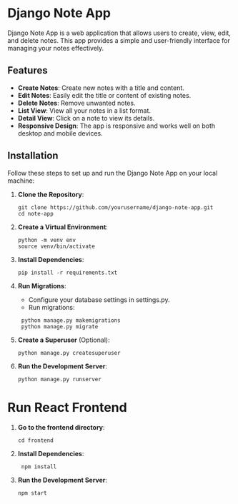 # Django Note App

Django Note App is a web application that allows users to create, view, edit, and delete notes. This app provides a simple and user-friendly interface for managing your notes effectively.

## Features

- **Create Notes**: Create new notes with a title and content.
- **Edit Notes**: Easily edit the title or content of existing notes.
- **Delete Notes**: Remove unwanted notes.
- **List View**: View all your notes in a list format.
- **Detail View**: Click on a note to view its details.
- **Responsive Design**: The app is responsive and works well on both desktop and mobile devices.

## Installation

Follow these steps to set up and run the Django Note App on your local machine:

1. **Clone the Repository**:

   ```
   git clone https://github.com/yourusername/django-note-app.git
   cd note-app
   ```

2. **Create a Virtual Environment**:

   ```
   python -m venv env
   source venv/bin/activate
   ```

3. **Install Dependencies**:

   ```
   pip install -r requirements.txt
   ```

4. **Run Migrations**:
   - Configure your database settings in settings.py.
   - Run migrations:
   ```
    python manage.py makemigrations
    python manage.py migrate
   ```
5. **Create a Superuser** (Optional):

   ```
   python manage.py createsuperuser
   ```

6. **Run the Development Server**:

   ```
   python manage.py runserver
   ```

# Run React Frontend

1. **Go to the frontend directory**:

   ```
   cd frontend
   ```

2. **Install Dependencies**:

   ```
    npm install
   ```

3. **Run the Development Server**:

   ```
   npm start
   ```
